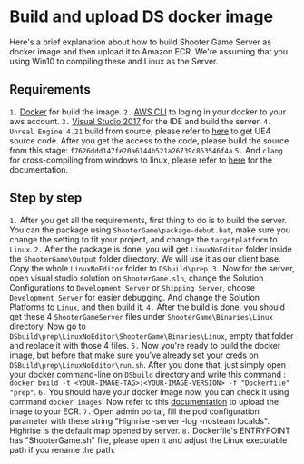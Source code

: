 
# Build and upload DS docker image

Here's a brief explanation about how to build Shooter Game Server as docker image and then upload it to Amazon ECR.
We're assuming that you using Win10 to compiling these and Linux as the Server.

## Requirements

`1.` [Docker](https://www.docker.com/get-started) for build the image.
`2.` [AWS CLI](https://aws.amazon.com/cli/) to loging in your docker to your aws account.
`3.` [Visual Studio 2017](https://visualstudio.microsoft.com/downloads/) for the IDE and build the server.
`4.` `Unreal Engine 4.21` build from source, please refer to [here](https://wiki.unrealengine.com/GitHub_Setup) to get UE4 source code. After you get the access to the code, please build the source from this stage: `f7626ddd147fe20a6144b521a26739c863546f4a`
`5.` And `clang` for cross-compiling from windows to linux, please refer to [here](https://wiki.unrealengine.com/Compiling_For_Linux) for the documentation.

## Step by step
`1.` After you get all the requirements, first thing to do is to build the server. You can the package using `ShooterGame\package-debut.bat`, make sure you change the setting to fit your project, and change the `targetplatform` to `Linux`.
`2.` After the package is done, you will get `LinuxNoEditor` folder inside the `ShooterGame\Output` folder directory. We will use it as our client base. Copy the whole `LinuxNoEditor` folder to `DSbuild\prep`.
`3.` Now for the server, open visual studio solution on `ShooterGame.sln`, change the Solution Configurations to `Development Server` or `Shipping Server`, choose `Development Server` for easier debugging. And change the Solution Platforms to `Linux`, and then build it.
`4.` After the build is done, you should get these 4 `ShooterGameServer` files under `ShooterGame\Binaries\Linux` directory. Now go to `DSbuild\prep\LinuxNoEditor\ShooterGame\Binaries\Linux`, empty that folder and replace it with those 4 files.
`5.` Now you're ready to build the docker image, but before that make sure you've already set your creds on `DSBuild\prep\LinuxNoEditor\run.sh`. After you done that, just simply open your docker command-line on `DSbuild` directory and write this command : `docker build -t <YOUR-IMAGE-TAG>:<YOUR-IMAGE-VERSION> -f "Dockerfile" "prep"`.
`6.` You should have your docker image now, you can check it using command `docker images`. Now refer to this [documentation](https://docs.aws.amazon.com/AmazonECR/latest/userguide/docker-push-ecr-image.html) to upload the image to your ECR.
`7.` Open admin portal, fill the pod configuration parameter with these string "Highrise -server -log -nosteam localds". Highrise is the default map opened by server.
`8.` Dockerfile's ENTRYPOINT has "ShooterGame.sh" file, please open it and adjust the Linux executable path if you rename the path.